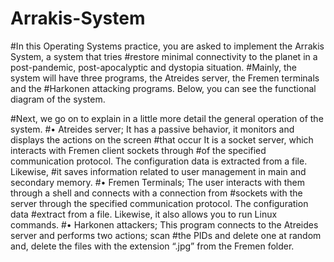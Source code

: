 # Arrakis-System

#In this Operating Systems practice, you are asked to implement the Arrakis System, a system that tries
#restore minimal connectivity to the planet in a post-pandemic, post-apocalyptic and dystopia situation.
#Mainly, the system will have three programs, the Atreides server, the Fremen terminals and the
#Harkonen attacking programs. Below, you can see the functional diagram of the system.

#Next, we go on to explain in a little more detail the general operation of the system.
#• Atreides server; It has a passive behavior, it monitors and displays the actions on the screen
#that occur It is a socket server, which interacts with Fremen client sockets through
#of the specified communication protocol. The configuration data is extracted from a file. Likewise,
#it saves information related to user management in main and secondary memory.
#• Fremen Terminals; The user interacts with them through a shell and connects with a connection from
#sockets with the server through the specified communication protocol. The configuration data
#extract from a file. Likewise, it also allows you to run Linux commands.
#• Harkonen attackers; This program connects to the Atreides server and performs two actions; scan
#the PIDs and delete one at random and, delete the files with the extension “.jpg” from the Fremen folder.
